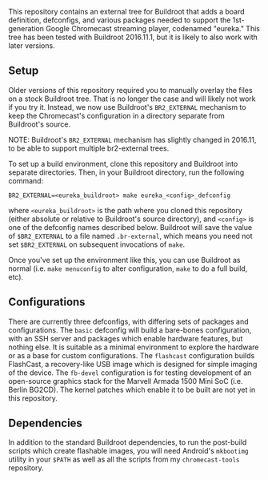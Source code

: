 This repository contains an external tree for Buildroot that adds a board
definition, defconfigs, and various packages needed to support the 1st-
generation Google Chromecast streaming player, codenamed "eureka." This tree
has been tested with Buildroot 2016.11.1, but it is likely to also work with
later versions.

Setup
-----

Older versions of this repository required you to manually overlay the files
on a stock Buildroot tree. That is no longer the case and will likely not work
if you try it. Instead, we now use Buildroot's `BR2_EXTERNAL` mechanism to keep
the Chromecast's configuration in a directory separate from Buildroot's source.

NOTE: Buildroot's `BR2_EXTERNAL` mechanism has slightly changed in 2016.11,
to be able to support multiple br2-external trees.

To set up a build environment, clone this repository and Buildroot into separate
directories. Then, in your Buildroot directory, run the following command:

	BR2_EXTERNAL=<eureka_buildroot> make eureka_<config>_defconfig

where `<eureka_buildroot>` is the path where you cloned this repository (either
absolute or relative to Buildroot's source directory), and `<config>` is one of
the defconfig names described below. Buildroot will save the value of
`$BR2_EXTERNAL` to a file named `.br-external`, which means you need not set
`$BR2_EXTERNAL` on subsequent invocations of `make`.

Once you've set up the environment like this, you can use Buildroot as normal
(i.e. `make menuconfig` to alter configuration, `make` to do a full build, etc).

Configurations
--------------

There are currently three defconfigs, with differing sets of packages and
configurations. The `basic` defconfig will build a bare-bones configuration,
with an SSH server and packages which enable hardware features, but nothing
else. It is suitable as a minimal environment to explore the hardware or as
a base for custom configurations. The `flashcast` configuration builds
FlashCast, a recovery-like USB image which is designed for simple imaging of
the device. The `fb-devel` configuration is for testing development of an
open-source graphics stack for the Marvell Armada 1500 Mini SoC (i.e. Berlin
BG2CD). The kernel patches which enable it to be built are not yet in this
repository.

Dependencies
------------

In addition to the standard Buildroot dependencies, to run the post-build
scripts which create flashable images, you will need Android's `mkbootimg`
utility in your `$PATH` as well as all the scripts from my `chromecast-tools`
repository.
